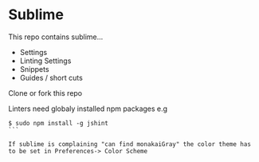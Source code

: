 # Sublime

This repo contains sublime...

- Settings
- Linting Settings
- Snippets
- Guides / short cuts

Clone or fork this repo

Linters need globaly installed npm packages e.g

````
$ sudo npm install -g jshint
```

If sublime is complaining "can find monakaiGray" the color theme has to be set in Preferences-> Color Scheme
 
   
